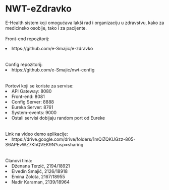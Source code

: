 # NWT-eZdravko
E-Health sistem koji omogućava lakši rad i organizaciju u zdravstvu, kako za medicinsko osoblje, tako i za pacijente.
<br/><br/>
Front-end repozitorij:
<list>
  <li><href="https://github.com/e-Smajic/e-zdravko>https://github.com/e-Smajic/e-zdravko</href></li>
</list>
<br/><br/>
Config repozitorij:
<list>
  <li><href="https://github.com/e-Smajic/nwt-config">https://github.com/e-Smajic/nwt-config</href></li>
</list>
<br/><br/>
Portovi koji se koriste za servise:
<list>
  <li>API Gateway: 8080</li>
  <li>Front-end: 8081</li>
  <li>Config Server: 8888</li>
  <li>Eureka Server: 8761</li>
  <li>System-events: 9000</li>
  <li>Ostali servisi dobijaju random port od Eureke</li>
</list>
<br/><br/>
Link na video demo aplikacije:
<list>
  <li><href="https://drive.google.com/file/d/1yOvxXTG6KyRY1ECFddUtv0c1H5KVa9yR/view?usp=drive_link">https://drive.google.com/drive/folders/1mQiZQKUGzz-805-S6APEvWZ7KhQVEK9N?usp=sharing</href></li>
</list>
<br/><br/>
Članovi tima:
<list>
  <li>Dženana Terzić, 2194/18921</li>
  <li>Elvedin Smajić, 2126/18918</li>
  <li>Emina Zolota, 2167/18955</li>
  <li>Nadir Karaman, 2139/18964</li>
</list>

